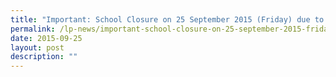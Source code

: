 ```yaml
---
title: "Important: School Closure on 25 September 2015 (Friday) due to haze situation"
permalink: /lp-news/important-school-closure-on-25-september-2015-friday-due-to-haze-situation/
date: 2015-09-25
layout: post
description: ""
---
```

